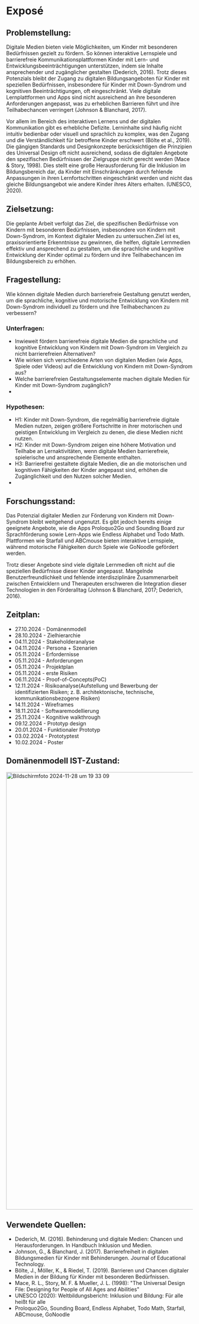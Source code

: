 # Exposé
## Problemstellung:

Digitale Medien bieten viele Möglichkeiten, um Kinder mit besonderen Bedürfnissen gezielt zu fördern. So können interaktive Lernspiele und barrierefreie Kommunikationsplattformen Kinder mit Lern- und Entwicklungsbeeinträchtigungen unterstützen, indem sie Inhalte ansprechender und zugänglicher gestalten (Dederich, 2016). Trotz dieses Potenzials bleibt der Zugang zu digitalen Bildungsangeboten für Kinder mit speziellen Bedürfnissen, insbesondere für Kinder mit Down-Syndrom und kognitiven Beeinträchtigungen, oft eingeschränkt. Viele digitale Lernplattformen und Apps sind nicht ausreichend an ihre besonderen Anforderungen angepasst, was zu erheblichen Barrieren führt und ihre Teilhabechancen verringert (Johnson & Blanchard, 2017).

Vor allem im Bereich des interaktiven Lernens und der digitalen Kommunikation gibt es erhebliche Defizite. Lerninhalte sind häufig nicht intuitiv bedienbar oder visuell und sprachlich zu komplex, was den Zugang und die Verständlichkeit für betroffene Kinder erschwert (Bölte et al., 2019). Die gängigen Standards und Designkonzepte berücksichtigen die Prinzipien des Universal Design oft nicht ausreichend, sodass die digitalen Angebote den spezifischen Bedürfnissen der Zielgruppe nicht gerecht werden (Mace & Story, 1998). Dies stellt eine große Herausforderung für die Inklusion im Bildungsbereich dar, da Kinder mit Einschränkungen durch fehlende Anpassungen in ihren Lernfortschritten eingeschränkt werden und nicht das gleiche Bildungsangebot wie andere Kinder ihres Alters erhalten. (UNESCO, 2020).

## Zielsetzung:
Die geplante Arbeit verfolgt das Ziel, die spezifischen Bedürfnisse von Kindern mit besonderen Bedürfnissen, insbesondere von Kindern mit Down-Syndrom, im Kontext digitaler Medien zu untersuchen.Ziel ist es, praxisorientierte Erkenntnisse zu gewinnen, die helfen, digitale Lernmedien effektiv und ansprechend zu gestalten, um die sprachliche und kognitive Entwicklung der Kinder optimal zu fördern und ihre Teilhabechancen im Bildungsbereich zu erhöhen.

## Fragestellung:
Wie können digitale Medien durch barrierefreie Gestaltung genutzt werden, um die sprachliche, kognitive und motorische Entwicklung von Kindern mit Down-Syndrom individuell zu fördern und ihre Teilhabechancen zu verbessern?

### Unterfragen:
- Inwieweit fördern barrierefreie digitale Medien die sprachliche und kognitive Entwicklung von Kindern mit Down-Syndrom im Vergleich zu nicht barrierefreien Alternativen?
- Wie wirken sich verschiedene Arten von digitalen Medien (wie Apps, Spiele oder Videos) auf die Entwicklung von Kindern mit Down-Syndrom aus?
- Welche barrierefreien Gestaltungselemente machen digitale Medien für Kinder mit Down-Syndrom zugänglich?
- 
### Hypothesen:
- H1: Kinder mit Down-Syndrom, die regelmäßig barrierefreie digitale Medien nutzen, zeigen größere Fortschritte in ihrer motorischen und geistigen Entwicklung im Vergleich zu denen, die diese Medien nicht nutzen.
- H2: Kinder mit Down-Syndrom zeigen eine höhere Motivation und Teilhabe an Lernaktivitäten, wenn digitale Medien barrierefreie, spielerische und ansprechende Elemente enthalten.
- H3: Barrierefrei gestaltete digitale Medien, die an die motorischen und kognitiven Fähigkeiten der Kinder angepasst sind, erhöhen die Zugänglichkeit und den Nutzen solcher Medien.
- 
## Forschungsstand:
Das Potenzial digitaler Medien zur Förderung von Kindern mit Down-Syndrom bleibt weitgehend ungenutzt. Es gibt jedoch bereits einige geeignete Angebote, wie die Apps Proloquo2Go und Sounding Board zur Sprachförderung sowie Lern-Apps wie Endless Alphabet und Todo Math. Plattformen wie Starfall und ABCmouse bieten interaktive Lernspiele, während motorische Fähigkeiten durch Spiele wie GoNoodle gefördert werden. 

Trotz dieser Angebote sind viele digitale Lernmedien oft nicht auf die speziellen Bedürfnisse dieser Kinder angepasst. Mangelnde Benutzerfreundlichkeit und fehlende interdisziplinäre Zusammenarbeit zwischen Entwicklern und Therapeuten erschweren die Integration dieser Technologien in den Förderalltag (Johnson & Blanchard, 2017; Dederich, 2016).

## Zeitplan:
- 27.10.2024 - Domänenmodell
- 28.10.2024 - Zielhierarchie
- 04.11.2024 - Stakeholderanalyse
- 04.11.2024 - Persona + Szenarien
- 05.11.2024 - Erfordernisse
- 05.11.2024 - Anforderungen
- 05.11.2024 - Projektplan
- 05.11.2024 - erste Risiken
- 06.11.2024 - Proof-of-Concepts(PoC)
- 12.11.2024 - Risikoanalyse(Aufstellung und Bewerbung der identifizierten Risiken; z. B. architektonische, technische, kommunikationsbezogene Risiken)
- 14.11.2024 - Wireframes
- 18.11.2024 - Softwaremodellierung
- 25.11.2024 - Kognitive walkthrough
- 09.12.2024 - Prototyp design
- 20.01.2024 - Funktionaler Prototyp
- 03.02.2024 - Prototyptest
- 10.02.2024 - Poster


## Domänenmodell IST-Zustand:
<img width="1182" alt="Bildschirmfoto 2024-11-28 um 19 33 09" src="https://github.com/user-attachments/assets/edfb5ca8-5506-45bd-ab6d-ba81d982dfba">


## Verwendete Quellen:
- Dederich, M. (2016). Behinderung und digitale Medien: Chancen und Herausforderungen. In Handbuch Inklusion und Medien.
- Johnson, G., & Blanchard, J. (2017). Barrierefreiheit in digitalen Bildungsmedien für Kinder mit Behinderungen. Journal of Educational Technology.
- Bölte, J., Möller, K., & Riedel, T. (2019). Barrieren und Chancen digitaler Medien in der Bildung für Kinder mit besonderen Bedürfnissen.
- Mace, R. L., Story, M. F. & Mueller, J. L. (1998): "The Universal Design File: Designing for People of All Ages and Abilities"
- UNESCO (2020): Weltbildungsbericht: Inklusion und Bildung: Für alle heißt für alle
- Proloquo2Go, Sounding Board, Endless Alphabet, Todo Math, Starfall, ABCmouse, GoNoodle



